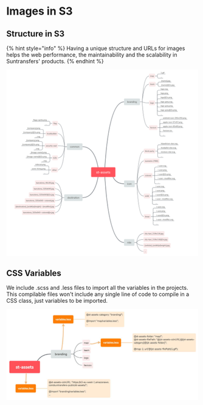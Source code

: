 # Images in S3

## Structure in S3

{% hint style="info" %}
Having a unique structure and URLs for images helps the web performance, the maintainability and the scalability in Suntransfers' products.
{% endhint %}

![Assets architecture in S3](../.gitbook/assets/assetsarchitecture.png)

## CSS Variables

We include .scss and .less files to import all the variables in the projects. This compilable files won't include any single line of code to compile in a CSS class, just variables to be imported.

![CSS variables imports](../.gitbook/assets/assetscssvariables%20%281%29.jpg)

